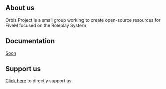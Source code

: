## About us
Orbis Project is a small group working to create open-source resources for FiveM focused on the Roleplay System

## Documentation
[Soon](https://orbisxproject.github.io)

## Support us
[Click here](https://buymeacoffee.com/itsmanueh) to directly support us.
